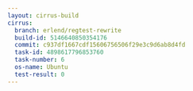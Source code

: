 ```yaml
---
layout: cirrus-build
cirrus:
  branch: erlend/regtest-rewrite
  build-id: 5146640850354176
  commit: c937df1667cdf15606756506f29e3c9d6ab8d4fd
  task-id: 4898617796853760
  task-number: 6
  os-name: Ubuntu
  test-result: 0
---
```

